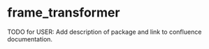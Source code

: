 # frame_transformer

TODO for USER: Add description of package and link to confluence documentation.
